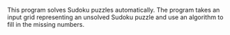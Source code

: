 This program solves Sudoku puzzles automatically.
The program takes an input grid representing an unsolved Sudoku puzzle and use an algorithm to fill in the missing numbers.
